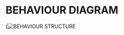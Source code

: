 # BEHAVIOUR DIAGRAM
(![BEHAVIOUR STRUCTURE](https://user-images.githubusercontent.com/94180547/142774413-4c424528-34bb-46fe-9e21-b8da5dd6f52d.jpg)
